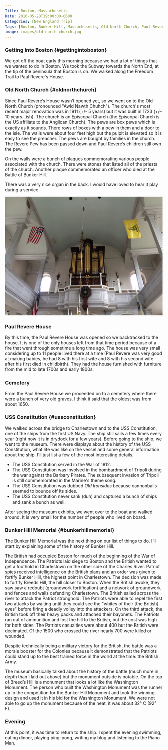 ```yaml
---
Title: Boston, Massachusetts
Date: 2016-05-28T19:00:00-0600
Categories: [New England Trip]
Tags: [Boston, Bunker Hill, Massachusetts, Old North Church, Paul Revere, Travel, USS Constitution]
image: images/old-north-church.jpg
---
```


### Getting Into Boston {#gettingintoboston}

We got off the boat early this morning because we had a lot of things that we
wanted to do in Boston. We took the Subway towards the North End, at the tip of
the peninsula that Boston is on. We walked along the Freedom Trail to Paul
Revere's House.

### Old North Church {#oldnorthchurch}

Since Paul Revere’s House wasn’t opened yet, so we went on to the Old North
Church (pronounced "Awld Nawth Chuhch"). The church's most recent major
renovation was in 1911 (+/- 5 years) but it was built in 1723 (+/–10
years...ish). The church is an Episcopal Church (the Episcopal Church is the US
affiliate to the Anglican Church). The pews are box pews which is exactly as it
sounds. There rows of boxes with a pew in them and a door to the isle. The walls
were about four feet high but the pulpit is elevated so it is easy to see the
preacher. The pews are bought by families in the church. The Revere Pew has been
passed down and Paul Revere’s children still own the pew.

On the walls were a bunch of plaques commemorating various people associated
with the church. There were stones that listed all of the priests of the church.
Another plaque commemorated an officer who died at the Battle of Bunker Hill.

There was a very nice organ in the back. I would have loved to hear it play
during a service.

[![](./images/old-north-church.jpg)](./images/old-north-church.jpg)

### Paul Revere House

By this time, the Paul Revere House was opened so we backtracked to the house.
It is one of the only houses left from that time period because of a fire that
went through sometime a long time ago. The house was very small considering up
to 11 people lived there at a time (Paul Revere was very good at making babies,
he had 8 with his first wife and 8 with his second wife after his first died in
childbirth). They had the house furnished with furniture from the mid to late
1700s and early 1800s.

### Cemetery

From the Paul Revere House we proceeded on to a cemetery where there were a
bunch of very old graves. I think it said that the oldest was from about 1650.

### USS Constitution {#ussconstitution}

We walked across the bridge to Charlestown and to the USS Constitution, one of
the ships from the first US Navy. The ship still sails a few times every year
(right now it is in drydock for a few years). Before going to the ship, we went
to the museum. There were displays about the history of the USS Constitution,
what life was like on the vessel and some general information about the ship.
I'll just list a few of the most interesting details.

-   The USS Constitution served in the War of 1812.
-   The USS Constitution was involved in the bombardment of Tripoli during the
    war against the Barbary Pirates. The subsequent invasion of Tripoli is still
    commemorated in the Marine's theme song.
-   The USS Constitution was dubbed *Old Ironsides* because cannonballs seemed
    to bounce off its sides.
-   The USS Constitution never sank (duh) and captured a bunch of ships and sank
    a bunch as well.

After seeing the museum exhibits, we went over to the boat and walked around. It
is very small for the number of people who lived on board.

### Bunker Hill Memorial {#bunkerhillmemorial}

The Bunker Hill Memorial was the next thing on our list of things to do.  I’ll
start by explaining some of the history of Bunker Hill.

The British had occupied Boston for much of the beginning of the War of
Independence. The Patriots laid siege to Boston and the British wanted to get a
foothold in Charlestown on the other side of the Charles River.  Patriot spies
received intelligence on the British plans and an order was given to fortify
Bunker Hill, the highest point in Charlestown. The decision was made to fortify
Breeds Hill, the hill closer to Boston.  When the British awoke, they saw saw a
redoubt (groundwork fortification) and a network of groundwork and fences and
walls defending Charlestown. The British sailed across the river to attack the
Patriot stronghold. The Patriots were able to repel the first two attacks by
waiting until they could see the "whites of their \[the British\] eyes" before
firing a deadly volley into the attackers. On the third attack, the British took
off their heavy packs and attached their bayonets. The Patriots ran out of
ammunition and lost the hill to the British, but the cost was high for both
sides. The Patriots casualties were about 400 but the British were decimated. Of
the 1500 who crossed the river nearly 700 were killed or wounded.

Despite technically being a military victory for the British, the battle was a
morale booster for the Colonies because it demonstrated that the Patriots could
stand up to the best trained force in the world at the time: the British Army.

The museum basically talked about the history of the battle (much more in depth
than I laid out above) but the monument outside is notable. On the top of
Breed’s Hill is a monument that looks a lot like the Washington Monument. The
person who built the Washington Monument was the runner up in the competition
for the Bunker Hill Monument and took the winning design and used it in his bid
for the Washington Monument.  We were not able to go up the monument because of
the heat, it was about 32° C (92° F).

### Evening

At this point, it was time to return to the ship. I spent the evening swimming,
eating dinner, playing ping-pong, writing my blog and listening to the Piano
Man.

